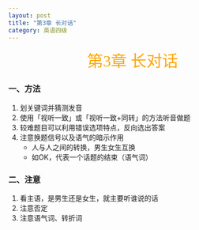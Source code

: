 ```yaml
---
layout: post
title: "第3章 长对话"
category: 英语四级
---
```


<center><font face = "楷体" size = 6 color = orange>第3章 长对话</font></center>

### 一、方法
1. 划关键词并猜测发音
2. 使用「视听一致」或「视听一致+同转」的方法听音做题
3. 较难题目可以利用错误选项特点，反向选出答案
4. 注意换题信号以及语气的暗示作用
   - 人与人之间的转换，男生女生互换
   - 如OK，代表一个话题的结束（语气词）

### 二、注意
1. 看主语，是男生还是女生，就主要听谁说的话
2. 注意否定
3. 注意语气词、转折词